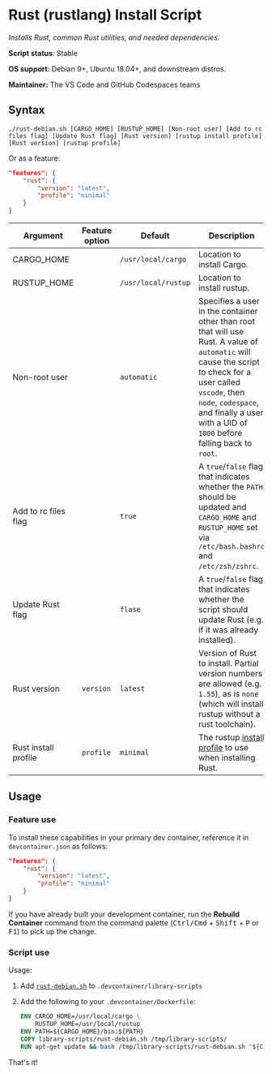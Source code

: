 # Rust (rustlang) Install Script

*Installs Rust, common Rust utilities, and needed dependencies.*

**Script status**: Stable

**OS support**: Debian 9+, Ubuntu 18.04+, and downstream distros.

**Maintainer:** The VS Code and GitHub Codespaces teams

## Syntax

```text
./rust-debian.sh [CARGO_HOME] [RUSTUP_HOME] [Non-root user] [Add to rc files flag] [Update Rust flag] [Rust version] [rustup install profile] [Rust version] [rustup profile]
```

Or as a feature:

```json
"features": {
    "rust": {
        "version": "latest",
        "profile": "minimal"
    }
}
```

|Argument|Feature option|Default|Description|
|--------|--------------|-------|-----------|
|CARGO_HOME| |`/usr/local/cargo`| Location to install Cargo. |
|RUSTUP_HOME| |`/usr/local/rustup`| Location to install rustup. |
|Non-root user| |`automatic`| Specifies a user in the container other than root that will use Rust. A value of `automatic` will cause the script to check for a user called `vscode`, then `node`, `codespace`, and finally a user with a UID of `1000` before falling back to `root`. |
| Add to rc files flag | |`true` | A `true`/`false` flag that indicates whether the `PATH` should be updated and `CARGO_HOME` and `RUSTUP_HOME` set via `/etc/bash.bashrc` and `/etc/zsh/zshrc`. |
| Update Rust flag | |`flase` | A `true`/`false` flag that indicates whether the script should update Rust (e.g. if it was already installed). |
| Rust version | `version` | `latest` | Version of Rust to install. Partial version numbers are allowed (e.g. `1.55`), as is `none` (which will install rustup without a rust toolchain). |
| Rust install profile | `profile` | `minimal` | The rustup [install profile](https://rust-lang.github.io/rustup/concepts/profiles.html) to use when installing Rust. |

## Usage

### Feature use

To install these capabilities in your primary dev container, reference it in `devcontainer.json` as follows:

```json
"features": {
    "rust": {
        "version": "latest",
        "profile": "minimal"
    }
}
```

If you have already built your development container, run the **Rebuild Container** command from the command palette (<kbd>Ctrl/Cmd</kbd> + <kbd>Shift</kbd> + <kbd>P</kbd> or <kbd>F1</kbd>) to pick up the change.

### Script use

Usage:

1. Add [`rust-debian.sh`](../rust-debian.sh) to `.devcontainer/library-scripts`

2. Add the following to your `.devcontainer/Dockerfile`:

    ```Dockerfile
    ENV CARGO_HOME=/usr/local/cargo \
        RUSTUP_HOME=/usr/local/rustup
    ENV PATH=${CARGO_HOME}/bin:${PATH}
    COPY library-scripts/rust-debian.sh /tmp/library-scripts/
    RUN apt-get update && bash /tmp/library-scripts/rust-debian.sh "${CARGO_HOME}" "${RUSTUP_HOME}"
    ```

That's it!
